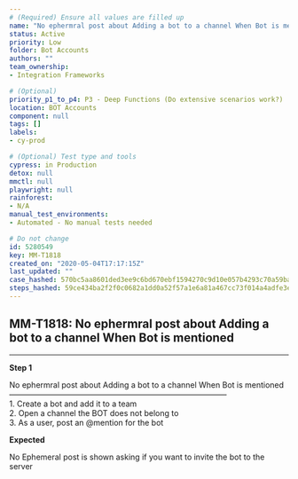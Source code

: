 ```yaml
---
# (Required) Ensure all values are filled up
name: "No ephermral post about Adding a bot to a channel When Bot is mentioned"
status: Active
priority: Low
folder: Bot Accounts
authors: ""
team_ownership: 
- Integration Frameworks

# (Optional)
priority_p1_to_p4: P3 - Deep Functions (Do extensive scenarios work?)
location: BOT Accounts
component: null
tags: []
labels: 
- cy-prod

# (Optional) Test type and tools
cypress: in Production
detox: null
mmctl: null
playwright: null
rainforest: 
- N/A
manual_test_environments: 
- Automated - No manual tests needed

# Do not change
id: 5280549
key: MM-T1818
created_on: "2020-05-04T17:17:15Z"
last_updated: ""
case_hashed: 570bc5aa8601ded3ee9c6bd670ebf1594270c9d10e057b4293c70a59ba4601a3ebf94d3513c4a8f8e7d274c1c90327ea
steps_hashed: 59ce434ba2f2f0c0682a1dd0a52f57a1e6a81a467cc73f014a4adfe3e627deafe38904b88acc2cb65ad60d038349c5fd
---
```


<!-- (Auto-generated) Based on frontmatter's "key" and "name" -->

## MM-T1818: No ephermral post about Adding a bot to a channel When Bot is mentioned

---

**Step 1**

No ephermral post about Adding a bot to a channel When Bot is mentioned\
————————————————————————————\
1\. Create a bot and add it to a team\
2\. Open a channel the BOT does not belong to\
3\. As a user, post an @mention for the bot

**Expected**

No Ephemeral post is shown asking if you want to invite the bot to the server
